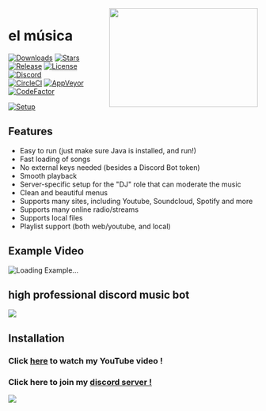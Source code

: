 <img align="right" src="https://github.com/mrmotchy/stuff/blob/main/4K-monkey-minimalism-7680x4920-WallpaperHook.com-HD-scaled.jpg" height="200" width="300">

# el música

[![Downloads](https://img.shields.io/github/downloads/jagrosh/MusicBot/total.svg)](https://discord.gg/9ZrzNkzeN4)
[![Stars](https://img.shields.io/github/stars/jagrosh/MusicBot.svg)](https://discord.gg/9ZrzNkzeN4)
[![Release](https://img.shields.io/github/release/jagrosh/MusicBot.svg)](https://discord.gg/9ZrzNkzeN4)
[![License](https://img.shields.io/github/license/jagrosh/MusicBot.svg)](https://discord.gg/9ZrzNkzeN4)
[![Discord](https://discordapp.com/api/guilds/147698382092238848/widget.png)](https://discord.gg/9ZrzNkzeN4)<br>
[![CircleCI](https://img.shields.io/circleci/project/github/jagrosh/MusicBot/master.svg)](https://discord.gg/9ZrzNkzeN4)
[![AppVeyor](https://ci.appveyor.com/api/projects/status/gdu6nyte5psj6xfk/branch/master?svg=true)](https://discord.gg/9ZrzNkzeN4)
[![CodeFactor](https://www.codefactor.io/repository/github/jagrosh/musicbot/badge)](https://discord.gg/9ZrzNkzeN4)

[![Setup](http://i.imgur.com/VvXYp5j.png)](https://www.youtube.com/channel/UCmkPzf-eAJsiuCh-5kz4Abw)

## Features
  * Easy to run (just make sure Java is installed, and run!)
  * Fast loading of songs
  * No external keys needed (besides a Discord Bot token)
  * Smooth playback
  * Server-specific setup for the "DJ" role that can moderate the music
  * Clean and beautiful menus
  * Supports many sites, including Youtube, Soundcloud, Spotify and more
  * Supports many online radio/streams
  * Supports local files
  * Playlist support (both web/youtube, and local)
  
## Example Video 
![Loading Example...]([img]http://i.imgur.com/Nauagegh.gif[/img])
  
## high professional discord music bot 

![](https://github.com/mrmotchy/stuff/blob/main/Unbenannt.PNG)

## Installation


 ### Click [here](https://) to watch my YouTube video !


 ### Click here to join my [discord server !](https://discord.gg/9ZrzNkzeN4)

![](https://github.com/mrmotchy/stuff/blob/main/Unben111annt.PNG)
